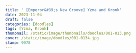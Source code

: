 ```yaml
---
title: ' [Emperor&#39;s New Groove] Yzma and Kronk'
date: 2023-11-04
draft: false
categories: [doodles]
tags: [Yzma, Kronk]
thumbnail: /static/image/thumbnails/doodles/001-013.png
cover: /static/image/doodles/001-0134.jpg
stamp: 9978
---
```


